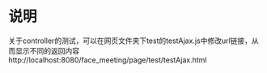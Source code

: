 # 说明

关于controller的测试，可以在网页文件夹下test的testAjax.js中修改url链接，从而显示不同的返回内容
http://localhost:8080/face_meeting/page/test/testAjax.html